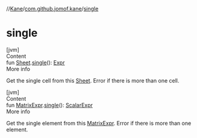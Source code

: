 //[Kane](../index.md)/[com.github.jomof.kane](index.md)/[single](single.md)



# single  
[jvm]  
Content  
fun [Sheet](../com.github.jomof.kane.impl.sheet/-sheet/index.md).[single](single.md)(): [Expr](-expr/index.md)  
More info  


Get the single cell from this [Sheet](../com.github.jomof.kane.impl.sheet/-sheet/index.md). Error if there is more than one cell.

  


[jvm]  
Content  
fun [MatrixExpr](-matrix-expr/index.md).[single](single.md)(): [ScalarExpr](-scalar-expr/index.md)  
More info  


Get the single element from this [MatrixExpr](-matrix-expr/index.md). Error if there is more than one element.

  



